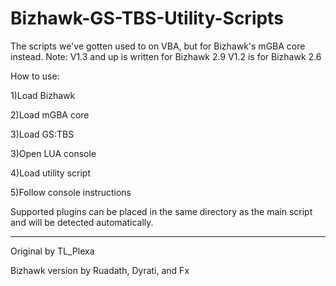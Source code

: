# Bizhawk-GS-TBS-Utility-Scripts
The scripts we've gotten used to on VBA, but for Bizhawk's mGBA core instead.
Note: V1.3 and up is written for Bizhawk 2.9
      V1.2 is for Bizhawk 2.6


How to use: 

1)Load Bizhawk

2)Load mGBA core

3)Load GS:TBS

3)Open LUA console

4)Load utility script

5)Follow console instructions

Supported plugins can be placed in the same directory as the main script and will be detected automatically.

--------------------
Original by TL_Plexa

Bizhawk version by Ruadath, Dyrati, and Fx
